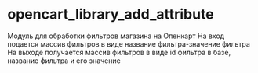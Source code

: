 # opencart_library_add_attribute
Модуль для обработки фильтров магазина на Опенкарт
На вход подается массив фильтров в виде название фильтра-значение фильтра
На выходе получается массив фильтров в виде id фильтра в базе, название фильтра и его значение